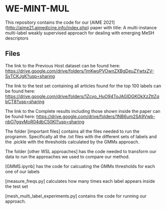 # WE-MINT-MUL

This repository contains the code for our [AIME 2021] (http://aime21.aimedicine.info/index.php) paper with title: A multi-instance multi-label weakly supervised approach for dealing with emerging MeSH descriptors


## Files
The link to the Previous Host dataset can be found here: https://drive.google.com/drive/folders/1mKwoPVOwnZXBgDeuZYwtxZV-SyTCKJgK?usp=sharing

The link to the test set containing all articles found for the top 100 labels can be found here: https://drive.google.com/drive/folders/1Zcyo_HuO94ToJAGIDGKOkXzZttZqbCT8?usp=sharing

The link to the Complete results including those shown inside the paper can be found here: https://drive.google.com/drive/folders/1NB6um2SA9Vwb-nbO7ggvMoR04dbC50KI?usp=sharing

The folder [important files] contains all the files needed to run the programm. Specifically all the .txt files with the different sets of labels and the .pickle with the thresholds calculated by the GMMs approach.

The folder [other WSL approaches] has the code needed to transform our data to run the approaches we used to compare our method.

[GMMS.ipynb] has the code for calcuating the GMMs thresholds for each one of our labels

[measure_freqs.py] calculates how many times each label appears inside the test set

[mesh_multi_label_experiments.py] contains the code for running our approach.



